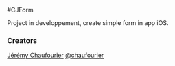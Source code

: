 #CJForm

Project in developpement, create simple form in app iOS.

### Creators
[Jérémy Chaufourier](http://github.com/batosai)
[@chaufourier](https://twitter.com/chaufourier)